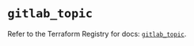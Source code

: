 # `gitlab_topic`

Refer to the Terraform Registry for docs: [`gitlab_topic`](https://registry.terraform.io/providers/gitlabhq/gitlab/17.0.1/docs/resources/topic).
